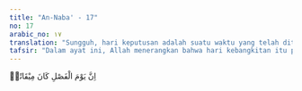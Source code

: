```yaml
---
title: "An-Naba' - 17"
no: 17
arabic_no: ١٧
translation: "Sungguh, hari keputusan adalah suatu waktu yang telah ditetapkan,"
tafsir: "Dalam ayat ini, Allah menerangkan bahwa hari kebangkitan itu pasti terjadi pada waktu yang telah ditetapkan. Pada hari itu diputuskan siksa yang akan diterima orang yang kafir di dalam neraka dan pahala yang akan diterima orang-orang mukmin di dalam surga, baik orang-orang terdahulu, sekarang, maupun yang kemudian. Di sana akan sangat jauh beda nasib dan kehidupan mereka sesuai dengan derajat amal perbuatan mereka ketika di dunia. Allah telah menjadikan hari itu sebagai batas antara dunia dan akhirat, tempat seluruh makhluk akan dihimpun di Padang Mahsyar agar masing-masing dapat melihat dan menyaksikan apa yang telah mereka perbuat selama hidup di dunia, sehingga orang yang berbuat kebajikan akan menerima pahalanya dan orang yang berbuat kejahatan akan menerima siksaan. Kemudian Allah menerangkan tanda-tanda hari itu dan kedahsyatannya dengan firman-Nya dalam ayat berikut ini."
---
```

اِنَّ يَوْمَ الْفَصْلِ كَانَ مِيْقَاتًاۙ